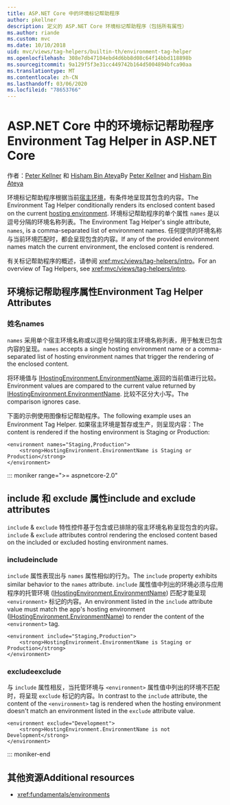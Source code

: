```yaml
---
title: ASP.NET Core 中的环境标记帮助程序
author: pkellner
description: 定义的 ASP.NET Core 环境标记帮助程序（包括所有属性）
ms.author: riande
ms.custom: mvc
ms.date: 10/10/2018
uid: mvc/views/tag-helpers/builtin-th/environment-tag-helper
ms.openlocfilehash: 308e7db47104ebd4d6bb8d08c64f14bbd118898b
ms.sourcegitcommit: 9a129f5f3e31cc449742b164d5004894bfca90aa
ms.translationtype: MT
ms.contentlocale: zh-CN
ms.lasthandoff: 03/06/2020
ms.locfileid: "78653766"
---
```

# <a name="environment-tag-helper-in-aspnet-core"></a><span data-ttu-id="907a4-103">ASP.NET Core 中的环境标记帮助程序</span><span class="sxs-lookup"><span data-stu-id="907a4-103">Environment Tag Helper in ASP.NET Core</span></span>

<span data-ttu-id="907a4-104">作者：[Peter Kellner](https://peterkellner.net) 和 [Hisham Bin Ateya](https://twitter.com/hishambinateya)</span><span class="sxs-lookup"><span data-stu-id="907a4-104">By [Peter Kellner](https://peterkellner.net) and [Hisham Bin Ateya](https://twitter.com/hishambinateya)</span></span>

<span data-ttu-id="907a4-105">环境标记帮助程序根据当前[宿主环境](xref:fundamentals/environments)，有条件地呈现其包含的内容。</span><span class="sxs-lookup"><span data-stu-id="907a4-105">The Environment Tag Helper conditionally renders its enclosed content based on the current [hosting environment](xref:fundamentals/environments).</span></span> <span data-ttu-id="907a4-106">环境标记帮助程序的单个属性 `names` 是以逗号分隔的环境名称列表。</span><span class="sxs-lookup"><span data-stu-id="907a4-106">The Environment Tag Helper's single attribute, `names`, is a comma-separated list of environment names.</span></span> <span data-ttu-id="907a4-107">任何提供的环境名称与当前环境匹配时，都会呈现包含的内容。</span><span class="sxs-lookup"><span data-stu-id="907a4-107">If any of the provided environment names match the current environment, the enclosed content is rendered.</span></span>

<span data-ttu-id="907a4-108">有关标记帮助程序的概述，请参阅 <xref:mvc/views/tag-helpers/intro>。</span><span class="sxs-lookup"><span data-stu-id="907a4-108">For an overview of Tag Helpers, see <xref:mvc/views/tag-helpers/intro>.</span></span>

## <a name="environment-tag-helper-attributes"></a><span data-ttu-id="907a4-109">环境标记帮助程序属性</span><span class="sxs-lookup"><span data-stu-id="907a4-109">Environment Tag Helper Attributes</span></span>

### <a name="names"></a><span data-ttu-id="907a4-110">姓名</span><span class="sxs-lookup"><span data-stu-id="907a4-110">names</span></span>

<span data-ttu-id="907a4-111">`names` 采用单个宿主环境名称或以逗号分隔的宿主环境名称列表，用于触发已包含内容的呈现。</span><span class="sxs-lookup"><span data-stu-id="907a4-111">`names` accepts a single hosting environment name or a comma-separated list of hosting environment names that trigger the rendering of the enclosed content.</span></span>

<span data-ttu-id="907a4-112">将环境值与 [ IHostingEnvironment.EnvironmentName ](xref:Microsoft.AspNetCore.Hosting.IHostingEnvironment.EnvironmentName*) 返回的当前值进行比较。</span><span class="sxs-lookup"><span data-stu-id="907a4-112">Environment values are compared to the current value returned by [IHostingEnvironment.EnvironmentName](xref:Microsoft.AspNetCore.Hosting.IHostingEnvironment.EnvironmentName*).</span></span> <span data-ttu-id="907a4-113">比较不区分大小写。</span><span class="sxs-lookup"><span data-stu-id="907a4-113">The comparison ignores case.</span></span>

<span data-ttu-id="907a4-114">下面的示例使用图像标记帮助程序。</span><span class="sxs-lookup"><span data-stu-id="907a4-114">The following example uses an Environment Tag Helper.</span></span> <span data-ttu-id="907a4-115">如果宿主环境是暂存或生产，则呈现内容：</span><span class="sxs-lookup"><span data-stu-id="907a4-115">The content is rendered if the hosting environment is Staging or Production:</span></span>

```cshtml
<environment names="Staging,Production">
    <strong>HostingEnvironment.EnvironmentName is Staging or Production</strong>
</environment>
```

::: moniker range=">= aspnetcore-2.0"

## <a name="include-and-exclude-attributes"></a><span data-ttu-id="907a4-116">include 和 exclude 属性</span><span class="sxs-lookup"><span data-stu-id="907a4-116">include and exclude attributes</span></span>

<span data-ttu-id="907a4-117">`include` & `exclude` 特性控件基于包含或已排除的宿主环境名称呈现包含的内容。</span><span class="sxs-lookup"><span data-stu-id="907a4-117">`include` & `exclude` attributes control rendering the enclosed content based on the included or excluded hosting environment names.</span></span>

### <a name="include"></a><span data-ttu-id="907a4-118">include</span><span class="sxs-lookup"><span data-stu-id="907a4-118">include</span></span>

<span data-ttu-id="907a4-119">`include` 属性表现出与 `names` 属性相似的行为。</span><span class="sxs-lookup"><span data-stu-id="907a4-119">The `include` property exhibits similar behavior to the `names` attribute.</span></span> <span data-ttu-id="907a4-120">`include` 属性值中列出的环境必须与应用程序的托管环境 ([IHostingEnvironment.EnvironmentName](xref:Microsoft.AspNetCore.Hosting.IHostingEnvironment.EnvironmentName*)) 匹配才能呈现 `<environment>` 标记的内容。</span><span class="sxs-lookup"><span data-stu-id="907a4-120">An environment listed in the `include` attribute value must match the app's hosting environment ([IHostingEnvironment.EnvironmentName](xref:Microsoft.AspNetCore.Hosting.IHostingEnvironment.EnvironmentName*)) to render the content of the `<environment>` tag.</span></span>

```cshtml
<environment include="Staging,Production">
    <strong>HostingEnvironment.EnvironmentName is Staging or Production</strong>
</environment>
```

### <a name="exclude"></a><span data-ttu-id="907a4-121">exclude</span><span class="sxs-lookup"><span data-stu-id="907a4-121">exclude</span></span>

<span data-ttu-id="907a4-122">与 `include` 属性相反，当托管环境与 `<environment>` 属性值中列出的环境不匹配时，将呈现 `exclude` 标记的内容。</span><span class="sxs-lookup"><span data-stu-id="907a4-122">In contrast to the `include` attribute, the content of the `<environment>` tag is rendered when the hosting environment doesn't match an environment listed in the `exclude` attribute value.</span></span>

```cshtml
<environment exclude="Development">
    <strong>HostingEnvironment.EnvironmentName is not Development</strong>
</environment>
```

::: moniker-end

## <a name="additional-resources"></a><span data-ttu-id="907a4-123">其他资源</span><span class="sxs-lookup"><span data-stu-id="907a4-123">Additional resources</span></span>

* <xref:fundamentals/environments>

